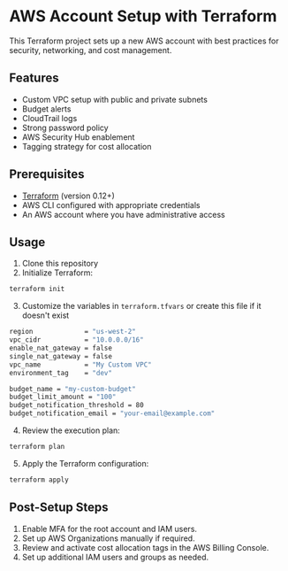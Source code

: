 # AWS Account Setup with Terraform

This Terraform project sets up a new AWS account with best practices for security, networking, and cost management.

## Features

- Custom VPC setup with public and private subnets
- Budget alerts
- CloudTrail logs
- Strong password policy
- AWS Security Hub enablement
- Tagging strategy for cost allocation

## Prerequisites

- [Terraform](https://www.terraform.io/downloads.html) (version 0.12+)
- AWS CLI configured with appropriate credentials
- An AWS account where you have administrative access

## Usage

1. Clone this repository
2. Initialize Terraform:

```bash
terraform init
```

3. Customize the variables in `terraform.tfvars` or create this file if it doesn't exist

```bash
region             = "us-west-2"
vpc_cidr           = "10.0.0.0/16"
enable_nat_gateway = false
single_nat_gateway = false
vpc_name           = "My Custom VPC"
environment_tag    = "dev"

budget_name = "my-custom-budget"
budget_limit_amount = "100"
budget_notification_threshold = 80
budget_notification_email = "your-email@example.com"
```

4. Review the execution plan:

```bash
terraform plan
```

5. Apply the Terraform configuration:

```bash
terraform apply
```

## Post-Setup Steps

1. Enable MFA for the root account and IAM users.
2. Set up AWS Organizations manually if required.
3. Review and activate cost allocation tags in the AWS Billing Console.
4. Set up additional IAM users and groups as needed.
